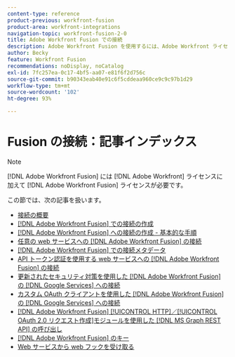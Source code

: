 ```yaml
---
content-type: reference
product-previous: workfront-fusion
product-area: workfront-integrations
navigation-topic: workfront-fusion-2-0
title: Adobe Workfront Fusion での接続
description: Adobe Workfront Fusion を使用するには、Adobe Workfront ライセンスに加えて、Adobe Workfront Fusion ライセンスが必要です。
author: Becky
feature: Workfront Fusion
recommendations: noDisplay, noCatalog
exl-id: 7fc257ea-0c17-4bf5-aa07-e81f6f2d756c
source-git-commit: b90343eab40e91c6f5cddeaa960ce9c9c97b1d29
workflow-type: tm+mt
source-wordcount: '102'
ht-degree: 93%

---
```


# Fusion の接続：記事インデックス

<!-- Audited: 3/2024-->

>[!NOTE]
>
>[!DNL Adobe Workfront Fusion] には [!DNL Adobe Workfront] ライセンスに加えて [!DNL Adobe Workfront Fusion] ライセンスが必要です。

この節では、次の記事を扱います。

* [接続の概要](../../workfront-fusion/connections/about-connecting-wf-fusion-to-app-or-service.md)
* [ [!DNL Adobe Workfront Fusion] での接続の作成](../../workfront-fusion/connections/connection-instruction-toc.md)
* [ [!DNL Adobe Workfront Fusion]  への接続の作成 - 基本的な手順](../../workfront-fusion/connections/connect-to-fusion-general.md)
* [任意の web サービスへの  [!DNL Adobe Workfront Fusion]  の接続](../../workfront-fusion/connections/connect-wf-fusion-to-any-web-service.md)
* [ [!DNL Adobe Workfront Fusion] での接続メタデータ](/help/quicksilver/workfront-fusion/connections/connection-metadata.md)
* [API トークン認証を使用する web サービスへの  [!DNL Adobe Workfront Fusion]  の接続](../../workfront-fusion/connections/connect-wf-web-service-uses-api-token-auth.md)
* [更新されたセキュリティ対策を使用した  [!DNL Adobe Workfront Fusion]  の  [!DNL Google Services]  への接続](../../workfront-fusion/connections/connect-to-google-with-new-security-measures.md)
* [カスタム OAuth クライアントを使用した  [!DNL Adobe Workfront Fusion]  の  [!DNL Google Services]  への接続](../../workfront-fusion/connections/connect-fusion-to-google-using-oauth.md)
* [ [!DNL Adobe Workfront Fusion] [!UICONTROL HTTP]／[!UICONTROL OAuth 2.0 リクエスト作成]モジュールを使用した  [!DNL MS Graph REST API]  の呼び出し](../../workfront-fusion/connections/call-the-ms-graph-rest-api.md)
* [ [!DNL Adobe Workfront Fusion] のキー](../../workfront-fusion/connections/keys.md)
* [Web サービスから web フックを受け取る](../../workfront-fusion/connections/receive-a-webhook-from-a-web-service.md)
